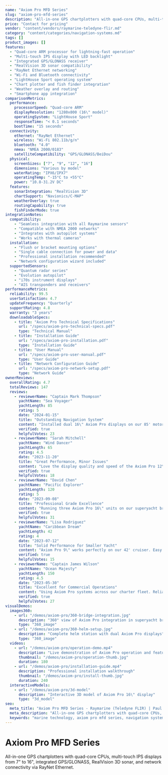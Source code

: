 ```yaml
---
name: "Axiom Pro MFD Series"
slug: "axiom-pro-mfd-series"
description: "All-in-one GPS chartplotters with quad-core CPUs, multi-touch IPS displays from 7\" to 16\", integrated GPS/GLONASS, RealVision 3D sonar, and network connectivity via RayNet Ethernet."
price: "Contact for pricing"
vendor: "content/vendors/raymarine-teledyne-flir.md"
category: "content/categories/navigation-systems.md"
tags: []
product_images: []
features:
  - "Quad-core ARM processor for lightning-fast operation"
  - "Multi-touch IPS display with LED backlight"
  - "Integrated GPS/GLONASS receiver"
  - "RealVision 3D sonar compatibility"
  - "RayNet Ethernet networking"
  - "Wi-Fi and Bluetooth connectivity"
  - "LightHouse Sport operating system"
  - "Chart plotter and fish finder integration"
  - "Weather overlay and routing"
  - "Smartphone app integration"
comparisonMetrics:
  performance:
    processorSpeed: "Quad-core ARM"
    displayResolution: "1280x800 (16\" model)"
    operatingSystem: "LightHouse Sport"
    responseTime: "< 0.1 seconds"
    bootTime: "15 seconds"
  connectivity:
    ethernet: "RayNet Ethernet"
    wireless: "Wi-Fi 802.11b/g/n"
    bluetooth: "4.0"
    nmea: "NMEA 2000/0183"
    satelliteCompatibility: "GPS/GLONASS/BeiDou"
  physical:
    screenSizes: ["7", "9", "12", "16"]
    dimensions: "Various by model"
    waterRating: "IPX6/IPX7"
    operatingTemp: "-15°C to +55°C"
    power: "10.8-31.2V DC"
  features:
    sonarIntegration: "RealVision 3D"
    chartSupport: "Navionics/C-MAP"
    weatherOverlay: true
    routingCapability: true
    fishFinderMode: true
integrationNotes:
  compatibility:
    - "Seamless integration with all Raymarine sensors"
    - "Compatible with NMEA 2000 networks"
    - "Integrates with autopilot systems"
    - "Works with thermal cameras"
  installation:
    - "Flush or bracket mounting options"
    - "Single cable connection for power and data"
    - "Professional installation recommended"
    - "Network configuration wizard included"
  supportedSensors:
    - "Quantum radar series"
    - "Evolution autopilot"
    - "i70s instrument displays"
    - "AIS transponders and receivers"
performanceMetrics:
  reliability: 99.5
  userSatisfaction: 4.7
  updateFrequency: "Quarterly"
  supportRating: 4.8
  warranty: "3 years"
  downloadableSpecs:
    - title: "Axiom Pro Technical Specifications"
      url: "/specs/axiom-pro-technical-specs.pdf"
      type: "Technical Manual"
    - title: "Installation Guide"
      url: "/specs/axiom-pro-installation.pdf"
      type: "Installation Guide"
    - title: "User Manual"
      url: "/specs/axiom-pro-user-manual.pdf"
      type: "User Guide"
    - title: "Network Configuration Guide"
      url: "/specs/axiom-pro-network-setup.pdf"
      type: "Network Guide"
ownerReviews:
  overallRating: 4.7
  totalReviews: 147
  reviews:
    - reviewerName: "Captain Mark Thompson"
      yachtName: "Sea Voyager"
      yachtLength: 85
      rating: 5
      date: "2024-01-15"
      title: "Outstanding Navigation System"
      content: "Installed dual 16\" Axiom Pro displays on our 85' motor yacht. The performance is exceptional - fast, responsive, and the RealVision 3D sonar is incredible. Integration with our autopilot and radar was seamless. Best navigation investment we've made."
      verified: true
      helpfulVotes: 23
    - reviewerName: "Sarah Mitchell"
      yachtName: "Wind Dancer"
      yachtLength: 65
      rating: 4.5
      date: "2023-11-20"
      title: "Great Performance, Minor Issues"
      content: "Love the display quality and speed of the Axiom Pro 12\". The touch interface is intuitive and the chart detail is excellent. Had some initial Wi-Fi connectivity issues but Raymarine support sorted it out quickly. Very satisfied overall."
      verified: true
      helpfulVotes: 18
    - reviewerName: "David Chen"
      yachtName: "Pacific Explorer"
      yachtLength: 120
      rating: 5
      date: "2023-09-08"
      title: "Professional Grade Excellence"
      content: "Running three Axiom Pro 16\" units on our superyacht bridge. The networking capabilities are outstanding and the integration with our thermal cameras provides unmatched situational awareness. Crew training was minimal due to intuitive interface."
      verified: true
      helpfulVotes: 31
    - reviewerName: "Lisa Rodriguez"
      yachtName: "Caribbean Dream"
      yachtLength: 42
      rating: 4
      date: "2023-07-12"
      title: "Solid Performance for Smaller Yacht"
      content: "Axiom Pro 9\" works perfectly on our 42' cruiser. Easy to use, great chart detail, and fish finder works well for our Caribbean cruising. Price is reasonable for the features. Would recommend for boats this size."
      verified: true
      helpfulVotes: 15
    - reviewerName: "Captain James Wilson"
      yachtName: "Ocean Majesty"
      yachtLength: 150
      rating: 4.5
      date: "2023-05-30"
      title: "Excellent for Commercial Operations"
      content: "Using Axiom Pro systems across our charter fleet. Reliability has been excellent with minimal downtime. The standardized interface makes crew training efficient. Support from Raymarine is top-notch."
      verified: true
      helpfulVotes: 27
visualDemos:
  images360:
    - url: "/demos/axiom-pro/360-bridge-integration.jpg"
      description: "360° view of Axiom Pro integration in superyacht bridge"
      type: "360_image"
    - url: "/demos/axiom-pro/360-helm-setup.jpg"
      description: "Complete helm station with dual Axiom Pro displays"
      type: "360_image"
  videos:
    - url: "/demos/axiom-pro/operation-demo.mp4"
      description: "Live demonstration of Axiom Pro operation and features"
      thumbnail: "/demos/axiom-pro/operation-thumb.jpg"
      duration: 180
    - url: "/demos/axiom-pro/installation-guide.mp4"
      description: "Professional installation walkthrough"
      thumbnail: "/demos/axiom-pro/install-thumb.jpg"
      duration: 240
  interactiveModels:
    - url: "/demos/axiom-pro/3d-model"
      description: "Interactive 3D model of Axiom Pro 16\" display"
      type: "3d_model"
seo:
  meta_title: "Axiom Pro MFD Series - Raymarine (Teledyne FLIR) | Paul Thames"
  meta_description: "All-in-one GPS chartplotters with quad-core CPUs, multi-touch IPS displays from 7\" to 16\", integrated GPS/GLONASS, RealVision 3D sonar, and network co"
  keywords: "marine technology, axiom pro mfd series, navigation systems"
---
```


# Axiom Pro MFD Series

All-in-one GPS chartplotters with quad-core CPUs, multi-touch IPS displays from 7" to 16", integrated GPS/GLONASS, RealVision 3D sonar, and network connectivity via RayNet Ethernet.




